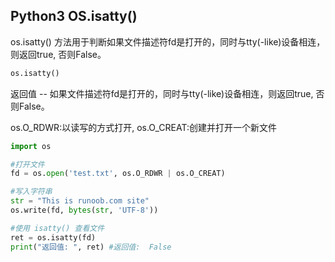 ## Python3 OS.isatty()

os.isatty() 方法用于判断如果文件描述符fd是打开的，同时与tty(-like)设备相连，则返回true, 否则False。

```python
os.isatty()
``` 

返回值 -- 如果文件描述符fd是打开的，同时与tty(-like)设备相连，则返回true, 否则False。

os.O_RDWR:以读写的方式打开, os.O_CREAT:创建并打开一个新文件

```python
import os

#打开文件
fd = os.open('test.txt', os.O_RDWR | os.O_CREAT)

#写入字符串
str = "This is runoob.com site"
os.write(fd, bytes(str, 'UTF-8'))

#使用 isatty() 查看文件
ret = os.isatty(fd)
print("返回值: ", ret) #返回值:  False
```
